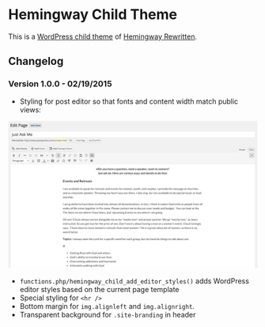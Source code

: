 # Hemingway Child Theme

This is a [WordPress child theme](http://codex.wordpress.org/Child_Themes) of [Hemingway Rewritten](https://theme.wordpress.com/themes/hemingway-rewritten/).

## Changelog

### Version 1.0.0 - 02/19/2015

- Styling for post editor so that fonts and content width match public views:

![Styling added so editor fonts and content width match page content](https://raw.githubusercontent.com/WenderHost/hemingway-rewritten-child/master/lib/images/screenshot_editor-styles.png)

- `functions.php/hemingway_child_add_editor_styles()` adds WordPress editor styles based on the current page template
- Special styling for `<hr />`
- Bottom margin for `img.alignleft` and `img.alignright`.
- Transparent background for `.site-branding` in header